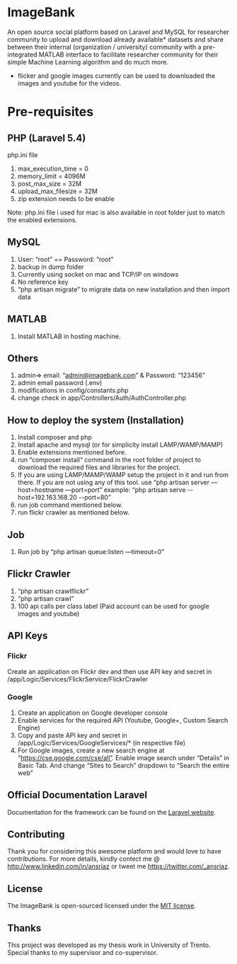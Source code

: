 # ImageBank

An open source social platform based on Laravel and MySQL for researcher community to upload and download already available* datasets and share between their internal (organization / university) community with a pre-integrated MATLAB interface to facilitate researcher community for their simple Machine Learning algorithm and do much more. 

* flicker and google images currently can be used to downloaded the images and youtube for the videos.

# Pre-requisites 

## PHP (Laravel 5.4)
php.ini file
1. max_execution_time = 0
2. memory_limit = 4096M
3. post_max_size = 32M
4. upload_max_filesize = 32M
5. zip extension needs to be enable

Note: php.ini file i used for mac is also available in root folder just to match the enabled extensions.

## MySQL
1. User: “root” == Password: “root”
2. backup in dump folder
3. Currently using socket on mac and TCP/IP on windows
4. No reference key 
5. “php artisan migrate” to migrate data on new installation and then import data

## MATLAB
1. Install MATLAB in hosting machine.

## Others
1. admin=> email: “admin@imagebank.com” & Password: “123456”
2. admin email password (.env)
3. modifications in config/constants.php
4. change check in app/Controllers/Auth/AuthController.php

## How to deploy the system (Installation)
1. Install composer and php
2. Install apache and mysql (or for simplicity install LAMP/WAMP/MAMP)
3. Enable extensions mentioned before. 
4. run “composer install“ command in the root folder of project to download the required files and libraries for the project.
5. If you are using LAMP/MAMP/WAMP setup the project in it and run from there. 
If you are not using any of this tool. use “php artisan server —host=hostname —port=port”
example: “php artisan serve --host=192.163.168.20 --port=80”
6. run job command mentioned below.
7. run flickr crawler as mentioned below. 

## Job
1. Run job by “php artisan queue:listen —timeout=0”

## Flickr Crawler
1. “php artisan crawlflickr”
2. “php artisan crawl”
3. 100 api calls per class label (Paid account can be used for google images and youtube)


## API Keys
### Flickr
Create an application on Flickr dev and then use API key and secret in /app/Logic/Services/FlickrService/FlickrCrawler

### Google
1. Create an application on Google developer console
2. Enable services for the required API (Youtube, Google+, Custom Search Engine)
3. Copy and paste API key and secret in /app/Logic/Services/GoogleServices/* (in respective file)
4. For Google images, create a new search engine at “https://cse.google.com/cse/all”. Enable image search under “Details” in Basic Tab. And change “Sites to Search” dropdown to “Search the entire web”

## Official Documentation Laravel

Documentation for the framework can be found on the [Laravel website](http://laravel.com/docs).

## Contributing

Thank you for considering this awesome platform and would love to have contributions. For more details, kindly contect me @ http://www.linkedin.com/in/ansriaz or tweet me https://twitter.com/_ansriaz. 

## License

The ImageBank is open-sourced licensed under the [MIT license](http://opensource.org/licenses/MIT).

## Thanks

This project was developed as my thesis work in University of Trento. Special thanks to my supervisor and co-supervisor.
